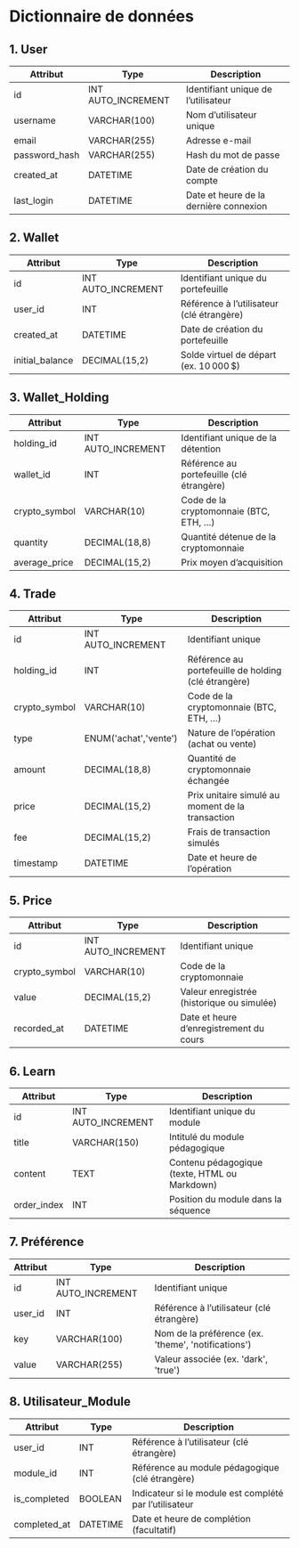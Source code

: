 
# Dictionnaire de données

## 1. User
| Attribut       | Type               | Description                              |
|----------------|--------------------|------------------------------------------|
| id             | INT AUTO_INCREMENT | Identifiant unique de l’utilisateur      |
| username       | VARCHAR(100)       | Nom d’utilisateur unique                 |
| email          | VARCHAR(255)       | Adresse e-mail                           |
| password_hash  | VARCHAR(255)       | Hash du mot de passe                     |
| created_at     | DATETIME           | Date de création du compte               |
| last_login     | DATETIME           | Date et heure de la dernière connexion   |

## 2. Wallet
| Attribut         | Type               | Description                                                       |
|------------------|--------------------|-------------------------------------------------------------------|
| id               | INT AUTO_INCREMENT | Identifiant unique du portefeuille                                |
| user_id          | INT                | Référence à l’utilisateur (clé étrangère)                         |
| created_at       | DATETIME           | Date de création du portefeuille                                  |
| initial_balance  | DECIMAL(15,2)      | Solde virtuel de départ (ex. 10 000 $)                            |

## 3. Wallet_Holding
| Attribut       | Type               | Description                                           |
|----------------|--------------------|-------------------------------------------------------|
| holding_id     | INT AUTO_INCREMENT | Identifiant unique de la détention                    |
| wallet_id      | INT                | Référence au portefeuille (clé étrangère)             |
| crypto_symbol  | VARCHAR(10)        | Code de la cryptomonnaie (BTC, ETH, …)                |
| quantity       | DECIMAL(18,8)      | Quantité détenue de la cryptomonnaie                  |
| average_price  | DECIMAL(15,2)      | Prix moyen d’acquisition                              |

## 4. Trade
| Attribut         | Type                   | Description                                                   |
|------------------|------------------------|---------------------------------------------------------------|
| id               | INT AUTO_INCREMENT     | Identifiant unique                                            |
| holding_id       | INT                    | Référence au portefeuille de holding (clé étrangère)          |
| crypto_symbol    | VARCHAR(10)            | Code de la cryptomonnaie (BTC, ETH, …)                        |
| type             | ENUM('achat','vente')  | Nature de l’opération (achat ou vente)                        |
| amount           | DECIMAL(18,8)          | Quantité de cryptomonnaie échangée                            |
| price            | DECIMAL(15,2)          | Prix unitaire simulé au moment de la transaction              |
| fee              | DECIMAL(15,2)          | Frais de transaction simulés                                  |
| timestamp        | DATETIME               | Date et heure de l’opération                                  |

## 5. Price
| Attribut         | Type               | Description                                          |
|------------------|--------------------|------------------------------------------------------|
| id               | INT AUTO_INCREMENT | Identifiant unique                                   |
| crypto_symbol    | VARCHAR(10)        | Code de la cryptomonnaie                             |
| value            | DECIMAL(15,2)      | Valeur enregistrée (historique ou simulée)           |
| recorded_at      | DATETIME           | Date et heure d’enregistrement du cours              |

## 6. Learn
| Attribut      | Type               | Description                                     |
|---------------|--------------------|-------------------------------------------------|
| id            | INT AUTO_INCREMENT | Identifiant unique du module                    |
| title         | VARCHAR(150)       | Intitulé du module pédagogique                  |
| content       | TEXT               | Contenu pédagogique (texte, HTML ou Markdown)   |
| order_index   | INT                | Position du module dans la séquence             |

## 7. Préférence
| Attribut   | Type               | Description                                            |
|------------|--------------------|--------------------------------------------------------|
| id         | INT AUTO_INCREMENT | Identifiant unique                                     |
| user_id    | INT                | Référence à l’utilisateur (clé étrangère)              |
| key        | VARCHAR(100)       | Nom de la préférence (ex. 'theme', 'notifications')    |
| value      | VARCHAR(255)       | Valeur associée (ex. 'dark', 'true')                   |

## 8. Utilisateur_Module
| Attribut      | Type       | Description                                            |
|---------------|------------|--------------------------------------------------------
| user_id       | INT        | Référence à l’utilisateur (clé étrangère)              |
| module_id     | INT        | Référence au module pédagogique (clé étrangère)        |
| is_completed  | BOOLEAN    | Indicateur si le module est complété par l’utilisateur |
| completed_at  | DATETIME   | Date et heure de complétion (facultatif)               |
